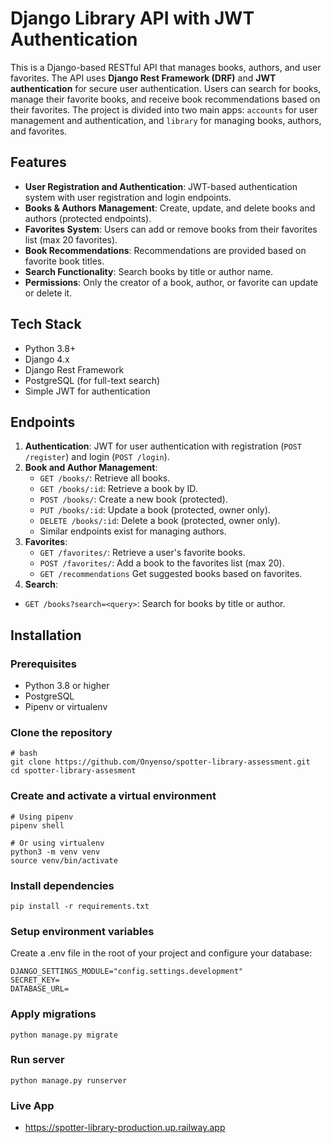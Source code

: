 # Django Library API with JWT Authentication

This is a Django-based RESTful API that manages books, authors, and user favorites. The API uses **Django Rest Framework (DRF)** and **JWT authentication** for secure user authentication. Users can search for books, manage their favorite books, and receive book recommendations based on their favorites. The project is divided into two main apps: `accounts` for user management and authentication, and `library` for managing books, authors, and favorites.

## Features

- **User Registration and Authentication**: JWT-based authentication system with user registration and login endpoints.
- **Books & Authors Management**: Create, update, and delete books and authors (protected endpoints).
- **Favorites System**: Users can add or remove books from their favorites list (max 20 favorites).
- **Book Recommendations**: Recommendations are provided based on favorite book titles.
- **Search Functionality**: Search books by title or author name.
- **Permissions**: Only the creator of a book, author, or favorite can update or delete it.

## Tech Stack

- Python 3.8+
- Django 4.x
- Django Rest Framework
- PostgreSQL (for full-text search)
- Simple JWT for authentication

## Endpoints

1. **Authentication**: JWT for user authentication with registration (`POST /register`) and login (`POST /login`).
2. **Book and Author Management**:
    - `GET /books/`: Retrieve all books.
    - `GET /books/:id`: Retrieve a book by ID.
    - `POST /books/`: Create a new book (protected).
    - `PUT /books/:id`: Update a book (protected, owner only).
    - `DELETE /books/:id`: Delete a book (protected, owner only).
    - Similar endpoints exist for managing authors.
3. **Favorites**:
    - `GET /favorites/`: Retrieve a user's favorite books.
    - `POST /favorites/`: Add a book to the favorites list (max 20).
    - `GET /recommendations` Get suggested books based on favorites.
4. **Search**:
  - `GET /books?search=<query>`: Search for books by title or author.

## Installation

### Prerequisites

- Python 3.8 or higher
- PostgreSQL
- Pipenv or virtualenv

### Clone the repository

```
# bash
git clone https://github.com/Onyenso/spotter-library-assessment.git
cd spotter-library-assesment
```
### Create and activate a virtual environment

```
# Using pipenv
pipenv shell

# Or using virtualenv
python3 -m venv venv
source venv/bin/activate
```
### Install dependencies
```
pip install -r requirements.txt
```

### Setup environment variables
Create a .env file in the root of your project and configure your database:

```
DJANGO_SETTINGS_MODULE="config.settings.development"
SECRET_KEY=
DATABASE_URL=
```

### Apply migrations
```
python manage.py migrate
```

### Run server
```
python manage.py runserver
```

### Live App
- https://spotter-library-production.up.railway.app









